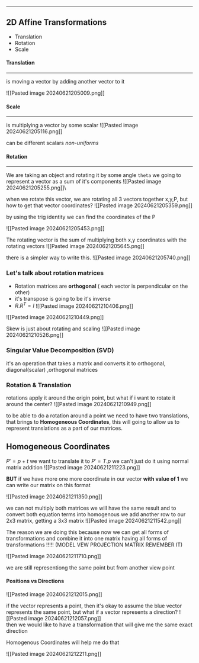 ****
## 2D Affine Transformations

- Translation
- Rotation
- Scale

#### Translation
---

is moving a vector by adding another vector to it 

![[Pasted image 20240621205009.png]]

#### Scale
-------
is multiplying a vector by some scalar
![[Pasted image 20240621205116.png]]

can be different scalars *non-uniforms*

#### Rotation
-----

We are taking an object and rotating it by some angle `theta`
we going to represent a vector as a sum of it's components 
![[Pasted image 20240621205255.png]]\

when we rotate this vector, we are rotating all 3 vectors together x,y,P, but how to get that vector coordinates?
![[Pasted image 20240621205359.png]]

by using the trig identity we can find the coordinates of the P

![[Pasted image 20240621205453.png]]

The rotating vector is the sum of multiplying both x,y coordinates with the rotating vectors
![[Pasted image 20240621205645.png]]

there is a simpler way to write this.
![[Pasted image 20240621205740.png]]

### Let's talk about rotation matrices

- Rotation matrices are **orthogonal** ( each vector is perpendicular on the other)
- it's transpose is going to be it's inverse
- $R.R^T=I$
![[Pasted image 20240621210406.png]] 

![[Pasted image 20240621210449.png]]

Skew is just about rotating and scaling
![[Pasted image 20240621210526.png]]

### Singular Value Decomposition (SVD)
it's an operation that takes a matrix and converts it to orthogonal, diagonal(scalar) ,orthogonal matrices

### Rotation & Translation

rotations apply it around the origin point, but what if i want to rotate it around the center?
![[Pasted image 20240621210949.png]]

to be able to do a rotation around a point we need to have two translations,
that brings to **Homogeneous Coordinates**, this will going to allow us to represent translations as a part of our matrices.


## Homogeneous Coordinates

$P' = p+t$
we want to translate it to 
$P' = T.p$
we can't just do it using normal matrix addition
![[Pasted image 20240621211223.png]]

**BUT** if we have more one more coordinate in our vector **with value of 1**
we can write our matrix on this format

![[Pasted image 20240621211350.png]]

we can not multiply both matrices we will have the same result
and to convert both equation terms into homogenous we add another row to our 2x3 matrix, getting a 3x3 matrix
![[Pasted image 20240621211542.png]]

The reason we are doing this because now we can get all forms of transformations and combine it into one matrix having all forms of transformations !!!!! (MODEL VEW PROJECTION MATRIX REMEMBER IT)

![[Pasted image 20240621211710.png]]


we are still representiong the same point but from another view point

#### Positions vs Directions
![[Pasted image 20240621212015.png]]

if the vector represents a point, then it's okay to assume the blue vector represents the same point, but what if a vector represents a direction?
![[Pasted image 20240621212057.png]]\
then we would like to have a transformation that will give me the same exact direction

Homogenous Coordinates will help me do that

![[Pasted image 20240621212211.png]]